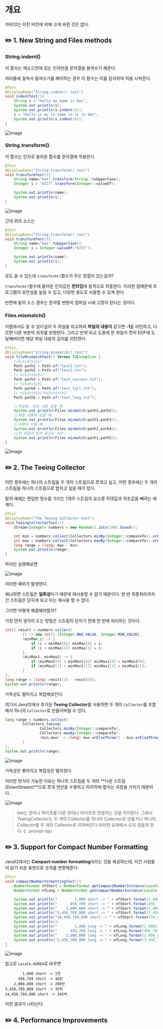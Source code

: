 # 개요

자바12는 이전 버전에 비해 크게 바뀐 것은 없다.

## ✏️ 1. New String and Files methods

### String.indent()

이 함수는 메소드안에 있는 인자만큼 문자열을 들여쓰기 해준다. 

여러줄에 걸쳐서 들여쓰기를 해야하는 경우 이 함수는 이를 감지하여 적용 시켜준다.

```java
@Test
@DisplayName("String.indent() test")
void indentTest(){
    String s = "hello my name is kms";
    System.out.println(s);
    System.out.println(s.indent(4));
    s = "hello \n my \n name \n is \n kms";
    System.out.println(s.indent(4));
}
```

![image](https://user-images.githubusercontent.com/30401054/207633423-ace3f110-a2b2-47e8-8358-2685de304b6d.png)

### String.transform()

이 함수는 인자로 들어온 함수를 문자열에 적용한다.

```java
@Test
@DisplayName("String.transform() test")
void transformTest(){
    String name="kms".transform(String::toUpperCase);
    Integer i = "0727".transform(Integer::valueOf);

    System.out.println(name);
    System.out.println(i);
}
```

![image](https://user-images.githubusercontent.com/30401054/207896560-1088ab08-5c6e-4352-81ab-3bdda16e909b.png)

근데 위의 소스는

```java
@Test
@DisplayName("String.transform() test")
void transformTest(){
    String name="kms".toUpperCase();
    Integer i = Integer.valueOf("0727");

    System.out.println(name);
    System.out.println(i);
}
```

로도 쓸 수 있는데 `transform()`함수가 무슨 장점이 있는걸까?

`transform()`함수에 들어온 인자값은 **런타임**에 동적으로 작동한다.
이러한 점때문에 프로그램의 유연성을 높일 수 있고, 다양한 용도로 사용할 수 있게 한다.

반면에 밑의 소스 경우는 문자열 변환이 컴파일 시에 고정이 된다는 것이다.

### Files.mismatch()

이름에서도 알 수 있다싶이 두 파일을 비교하여 **파일의 내용이** 같으면 **-1**을 리턴하고, 다르면 다른 부분의 위치를 반환한다. 그리고 만약 비교 도중에 한 파일이 먼저 EOF에 도달해버리면 해당 파일 내용의 길이를 리턴한다.

```java
@Test
@DisplayName("String.mismatch() test")
void fileMismatchTest() throws IOException {
    //hihihihihi?
    Path path1 = Path.of("test1.txt");
    Path path2 = Path.of("test1.txt");
    // hihihihihi?
    Path path3 = Path.of("test_success.txt");
    // hihihihihi
    Path path4 = Path.of("test_fail.txt");
    // hihihihihi?hihihihihi?
    Path path5 = Path.of("test_long.txt");

    //파일명, 파일 내용 같을 때
    System.out.println(Files.mismatch(path1,path2));
    //파일 내용만 같을 때
    System.out.println(Files.mismatch(path1,path3));
    //내용이 다를 때
    System.out.println(Files.mismatch(path1,path4));
    //한 파일이 먼저 끝나는 경우
    System.out.println(Files.mismatch(path1,path5));
}
```

![image](https://user-images.githubusercontent.com/30401054/207900024-03e1bc57-f90c-4076-a1cc-f076dd212d8a.png)

## ✏️ 2. The Teeing Collector

어떤 경우에는 하나의 스트림을 두 개의 스트림으로 쪼개고 싶고, 어떤 경우에는 두 개의 스트림을 하나의 스트림으로 합치고 싶을 때가 있다.

밑의 예제는 랜덤한 정수를 가지는 1개의 스트림의 요소중 최댓값과 최솟값을 빼려는 예제다.

```java
@Test
@DisplayName("The Teeing Collector test")
void TeeingCollectorTest(){
    Stream<Integer> numbers = new Random().ints(100).boxed();

    int min = numbers.collect(Collectors.minBy(Integer::compareTo)).orElseThrow();
    int max = numbers.collect(Collectors.maxBy(Integer::compareTo)).orElseThrow();
    long range = (long) max - min;
    System.out.println(range);
}
```

하지만 실행해보면

![image](https://user-images.githubusercontent.com/30401054/207901669-86dfb41b-450e-49f4-9fab-5ac6560b3320.png)

이러한 예외가 발생한다.

왜냐하면 스트림은 **일회성**이기 때문에 재사용할 수 없기 때문이다. 한 번 최종처리까지 간 스트림은 닫히게 되고 이는 재사용 할 수 없다.

그러면 어떻게 해결해야할까?

가장 먼저 생각이 드는 방법은 스트림이 닫히기 전에 한 번에 처리하는 것이다.

```java
int[] result = numbers.collect(
        () -> new int[] {Integer.MAX_VALUE, Integer.MIN_VALUE},
        (minMax,i) -> {
            if (i < minMax[0]) minMax[0] = i;
            if (i > minMax[1]) minMax[1] = i;
        },
        (minMax1, minMax2) -> {
            if (minMax2[0] < minMax1[0]) minMax1[0] = minMax2[0];
            if (minMax2[1] > minMax1[1]) minMax1[1] = minMax2[1];
        }
);
long range = (long) result[1] - result[0];
System.out.println(range);
```

가독성도 떨어지고 복잡해보인다.

여기서 Java12에서 추가된 **Teeing Collector**를 사용하면 두 개의 `Collector`를 조합해서 하나의 `Collector`로 만들어버릴 수 있다.

```java
long range = numbers.collect(
        Collectors.teeing(
                Collectors.minBy(Integer::compareTo),
                Collectors.maxBy(Integer::compareTo),
                (min,max) -> (long) max.orElseThrow() - min.orElseThrow()
        )
);
System.out.println(range);
```

![image](https://user-images.githubusercontent.com/30401054/207906277-862f6b6c-3f3e-4ee7-985e-229ff85e5588.png)

가독성은 좋아지고 복잡성은 떨어졌다.

이러한 방식이 가능한 이유는 하나의 스트림을 두 개의 **다운 스트림(DownStream)**으로 쪼개 연산을 수행하고 마지막에 합치는 과정을 거치기 때문이다.

![image](https://user-images.githubusercontent.com/30401054/207906755-f1770e67-24b6-401c-b7c6-1f1564636c26.png)

> tee는 관이나 파이프를 다른 관이나 파이프로 연결하는 것을 의미한다. 그래서 TeeingCollector는 두 개의 Collector를 하나의 Collector로 만들거나 하나의 Collector를 두 개의 Collector로 이어버린다.이러한 유래에서 오지 않을까 한다.
{: .prompt-tip}

## ✏️ 3. Support for Compact Number Formatting

Java12에서는 **Compact number formatting**이라는 것을 제공하는데, 이건 사람들이 읽기 쉬운 표현으로 숫자를 변환해준다.

```java
@Test
void compactNumberFormattingTest(){
    NumberFormat nfShort = NumberFormat.getCompactNumberInstance(Locale.US,NumberFormat.Style.SHORT);
    NumberFormat nfLong = NumberFormat.getCompactNumberInstance(Locale.US,NumberFormat.Style.LONG);

    System.out.println("        1,000 short -> " + nfShort.format(1_000));
    System.out.println("      456,789 short -> " + nfShort.format(456_789));
    System.out.println("    2,000,000 short -> " + nfShort.format(2_000_000));
    System.out.println("3,456,789,000 short -> " + nfShort.format(3_456_789_000L));
    System.out.println("34,456,789,000 short -> " + nfShort.format(34_456_789_000L));
    System.out.println();
    System.out.println("        1,000 long -> " + nfLong.format(1_000));
    System.out.println("      456,789 long -> " + nfLong.format(456_789));
    System.out.println("    2,000,000 long -> " + nfLong.format(2_000_000));
    System.out.println("3,456,789,000 long -> " + nfLong.format(3_456_789_000L));
}
```

![image](https://user-images.githubusercontent.com/30401054/209474182-39d21dcd-7463-4a02-91bf-8b0bb4012d92.png)

참고로 `Locale.KOREA`로 바꾸면

```text
        1,000 short -> 1천
      456,789 short -> 46만
    2,000,000 short -> 200만
3,456,789,000 short -> 35억
34,456,789,000 short -> 345억
```

이런 결과가 나타난다.

## ✏️ 4. Performance Improvements



